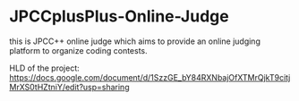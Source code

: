 # JPCCplusPlus-Online-Judge
this is JPCC++ online judge which aims to provide an online judging platform to organize coding contests. 

HLD of the project: https://docs.google.com/document/d/1SzzGE_bY84RXNbajOfXTMrQjkT9citjMrXS0tHZtniY/edit?usp=sharing
